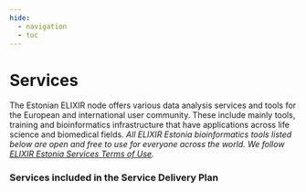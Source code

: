 ```yaml
---
hide:
  - navigation
  - toc
---
```

# Services

<style type="text/css">@media screen and (min-width: 769px) {
    .tool-tiles {
      display: flex;
      min-height: 100%;
      align-items: stretch;
    }
  }
</style>

The Estonian ELIXIR node offers various data analysis services and tools for the European and international user community. These include mainly tools, training and bioinformatics infrastructure that have applications across life science and biomedical fields. _All ELIXIR Estonia bioinformatics tools listed below are open and free to use for everyone across the world. We follow [ELIXIR Estonia Services Terms of Use](../terms.md)._

### Services included in the Service Delivery Plan

<div class="tool-tiles">
<tool-tile description="a web tool for visualizing clustering of multivariate data using Principal Component Analysis and heatmap" doi="http://dx.doi.org/10.1093/nar/gkv468" href="https://biit.cs.ut.ee/clustvis/" name="ClustVis" src="/assets/images/tools/ClustVis.png" tags="visualisation, PCA, heatmap, clustering"></tool-tile>
<tool-tile description="a web server for functional enrichment analysis and conversions of gene lists" doi="http://dx.doi.org/10.1093/nar/gkz369" href="https://biit.cs.ut.ee/gprofiler/" name="g:Profiler" src="/assets/images/tools/gp.png" tags=" enrichment analysis, ORA"></tool-tile>
</div>

<div class="tool-tiles">
<tool-tile description="a web tool for mining large biological networks" doi="http://dx.doi.org/10.1093/nar/gkn230" href="https://biit.cs.ut.ee/graphweb/" name="GraphWeb" src="/assets/images/tools/GraphWeb.png" tags="networks"></tool-tile>
<tool-tile description="visualisation of high-throughput data on biological pathway charts" doi="http://dx.doi.org/10.1093/bioinformatics/btm581" href="https://biit.cs.ut.ee/kegganim" name="KEGGanim" src="/assets/images/tools/KEGG.png" tags="visualisation, high-throughput data, pathways"></tool-tile>
<tool-tile description="large-scale query facilities for mining across hundreds of datasets" doi="http://dx.doi.org/10.1186/gb-2009-10-12-r139" href="https://biit.cs.ut.ee/mem" name="MEM" src="/assets/images/tools/MEM.png" tags="rank aggregation, visualisation"></tool-tile>
</div>

<div class="tool-tiles">
<tool-tile description="a tool for grouping PCR primers by various compatibility criteria" doi="http://dx.doi.org/10.1007/978-1-59745-528-2_14" href="https://bioinfo.ut.ee/multiplx" name="MultiPLX" src="/assets/images/tools/MultiPLX.png" tags="PCR"></tool-tile>
<tool-tile description="a program for designing PCR primers and oligos" doi="http://dx.doi.org/10.1093/nar/gks596" href="https://bioinfo.ut.ee/primer3" name="Primer3" src="/assets/images/tools/Primer3.png" tags="PCR"></tool-tile>
<tool-tile description="automatic masking of SNPs and repeats across eukaryotic genomes" doi="http://dx.doi.org/10.1093/nar/gkl125" href="https://bioinfo.ut.ee/snpmasker" name="SNPmasker" src="/assets/images/tools/SNPmasker.png" tags="SNP"></tool-tile>
</div>

### Emerging services

<div class="tool-tiles">
<tool-tile description="extracts the most significant biological features (GO annotations, pathways, etc.) of a dataset" doi="http://dx.doi.org/10.1186/s12864-018-5176-x" href="https://biit.cs.ut.ee/funcexplorer" name="funcExplorer" src="/assets/images/tools/funcExplorer.png" tags="clustering"></tool-tile>
<tool-tile description="a web tool to perform multivariable survival analysis using DNA methylation data" doi="http://dx.doi.org/10.2217/epi-2017-0118" href="https://biit.cs.ut.ee/methsurv" name="MethSurv" src="/assets/images/tools/MethSurv.png" tags="methylation,"></tool-tile>
<tool-tile description="a software tool for analysing protein microarray data" doi="http://dx.doi.org/10.1186/s12859-020-03722-z" href="https://biit.cs.ut.ee/pawer" name="PAWER" src="/assets/images/tools/PAWER.png" tags="protein microarray"></tool-tile>
</div>

### In collaboration with <a href="https://www.sanger.ac.uk/group/parts-group/">Parts Group</a> from <a href="https://www.sanger.ac.uk">Wellcome Sanger Institute</a></h3>

<div class="tool-tiles">
<tool-tile description="prediction of prime editing insertion efficiencies using sequence features and DNA repair determinants" doi="https://www.nature.com/articles/s41587-023-01678-y" href="https://elixir.ut.ee/minsepie/" name="MinsePIE" src="/assets/images/tools/minsepie.png" tags="CRISPR/Cas9"></tool-tile>
<tool-tile description="a tool for predicting the distribution of mutations at a CRISPR/Cas9 cut" doi="https://github.com/ananth-pallaseni/FORECasT-repair" href="https://elixir.ut.ee/forecast-repair/" name="FORECasT-repair" src="/assets/images/tools/forecast-repair.png" tags="CRISPR/Cas9"></tool-tile>
<tool-tile description="a tool for predicting base editing outcomes using position-specific sequence determinants" doi="https://academic.oup.com/nar/article/50/6/3551/6548303" href="https://elixir.ut.ee/forecast-be/" name="FORECasT-be" src="/assets/images/tools/forecast-be.png" tags="CRISPR/Cas9"></tool-tile>
</div>
